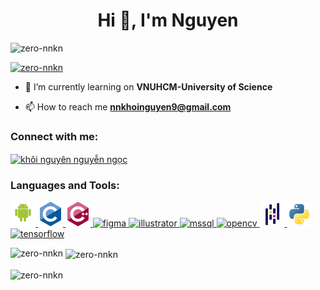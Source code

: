 <h1 align="center">Hi 👋, I'm Nguyen</h1>

<p align="left"> <img src="https://komarev.com/ghpvc/?username=zero-nnkn&label=Profile%20views&color=0e75b6&style=flat" alt="zero-nnkn" /> </p>

<p align="left"> <a href="https://github.com/ryo-ma/github-profile-trophy"><img src="https://github-profile-trophy.vercel.app/?username=zero-nnkn" alt="zero-nnkn" /></a> </p>

- 🔭 I’m currently learning on **VNUHCM-University of Science**

- 📫 How to reach me **nnkhoinguyen9@gmail.com**

<h3 align="left">Connect with me:</h3>
<p align="left">
<a href="https://linkedin.com/in/khôi nguyên nguyễn ngọc" target="blank"><img align="center" src="https://raw.githubusercontent.com/rahuldkjain/github-profile-readme-generator/master/src/images/icons/Social/linked-in-alt.svg" alt="khôi nguyên nguyễn ngọc" height="30" width="40" /></a>
</p>

<h3 align="left">Languages and Tools:</h3>
<p align="left"> <a href="https://developer.android.com" target="_blank" rel="noreferrer"> <img src="https://raw.githubusercontent.com/devicons/devicon/master/icons/android/android-original-wordmark.svg" alt="android" width="40" height="40"/> </a> <a href="https://www.cprogramming.com/" target="_blank" rel="noreferrer"> <img src="https://raw.githubusercontent.com/devicons/devicon/master/icons/c/c-original.svg" alt="c" width="40" height="40"/> </a> <a href="https://www.w3schools.com/cpp/" target="_blank" rel="noreferrer"> <img src="https://raw.githubusercontent.com/devicons/devicon/master/icons/cplusplus/cplusplus-original.svg" alt="cplusplus" width="40" height="40"/> </a> <a href="https://www.figma.com/" target="_blank" rel="noreferrer"> <img src="https://www.vectorlogo.zone/logos/figma/figma-icon.svg" alt="figma" width="40" height="40"/> </a> <a href="https://www.adobe.com/in/products/illustrator.html" target="_blank" rel="noreferrer"> <img src="https://www.vectorlogo.zone/logos/adobe_illustrator/adobe_illustrator-icon.svg" alt="illustrator" width="40" height="40"/> </a> <a href="https://www.microsoft.com/en-us/sql-server" target="_blank" rel="noreferrer"> <img src="https://www.svgrepo.com/show/303229/microsoft-sql-server-logo.svg" alt="mssql" width="40" height="40"/> </a> <a href="https://opencv.org/" target="_blank" rel="noreferrer"> <img src="https://www.vectorlogo.zone/logos/opencv/opencv-icon.svg" alt="opencv" width="40" height="40"/> </a> <a href="https://pandas.pydata.org/" target="_blank" rel="noreferrer"> <img src="https://raw.githubusercontent.com/devicons/devicon/2ae2a900d2f041da66e950e4d48052658d850630/icons/pandas/pandas-original.svg" alt="pandas" width="40" height="40"/> </a> <a href="https://www.python.org" target="_blank" rel="noreferrer"> <img src="https://raw.githubusercontent.com/devicons/devicon/master/icons/python/python-original.svg" alt="python" width="40" height="40"/> </a> <a href="https://www.tensorflow.org" target="_blank" rel="noreferrer"> <img src="https://www.vectorlogo.zone/logos/tensorflow/tensorflow-icon.svg" alt="tensorflow" width="40" height="40"/> </a> </p>

<!--START_SECTION:waka-->
<!--END_SECTION:waka-->

<p><img align="left" src="https://github-readme-stats.vercel.app/api/top-langs?username=zero-nnkn&show_icons=true&locale=en&layout=compact" alt="zero-nnkn" /></p>

<p>&nbsp;<img align="center" src="https://github-readme-stats.vercel.app/api?username=zero-nnkn&show_icons=true&locale=en" alt="zero-nnkn" /></p>

<p><img align="center" src="https://github-readme-streak-stats.herokuapp.com/?user=zero-nnkn&" alt="zero-nnkn" /></p>
